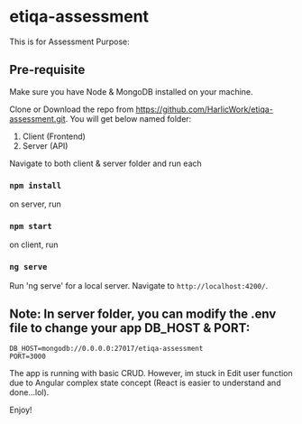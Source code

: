 # etiqa-assessment

This is for Assessment Purpose:

## Pre-requisite

Make sure you have Node & MongoDB installed on your machine.

Clone or Download the repo from https://github.com/HarlicWork/etiqa-assessment.git. You will get below named folder:

1. Client (Frontend)
2. Server (API)

Navigate to both client & server folder and run each

### `npm install`

on server, run

### `npm start`

on client, run

### `ng serve`

Run 'ng serve' for a local server. Navigate to `http://localhost:4200/`.

## Note: In server folder, you can modify the .env file to change your app DB_HOST & PORT:

```
DB_HOST=mongodb://0.0.0.0:27017/etiqa-assessment
PORT=3000
```

The app is running with basic CRUD. However, im stuck in Edit user function due to Angular complex state concept (React is easier to understand and done...lol).

Enjoy!

